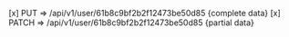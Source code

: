 [x] PUT => /api/v1/user/61b8c9bf2b2f12473be50d85 {complete data}
[x] PATCH =>  /api/v1/user/61b8c9bf2b2f12473be50d85 {partial data}